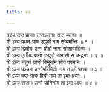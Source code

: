 ```yaml
---
title: ४२

---
```

तस्य सप्त प्राणाः सप्तऽपानाः सप्त व्यानाः ॥  
यो ऽस्य प्रथमः प्राण उर्द्ध्वो नाम सोयमग्निः ॥ १ ॥  
यो ऽस्य द्वितीयः प्राणः प्रौढो नामा सोसावादित्यः ।  
यो ऽस्य तृतीयः प्राणो ऽभ्यूढो नामासौ स चन्द्रमाः ॥ २ ॥  
यो ऽस्य चतुर्थः प्राणो विभूर्नाम सोयं पवमानः ।  
यो ऽस्य पञ्चमः प्राणोपरिमितो नाम त इमे पशवः ॥ ३ ॥  
यो ऽस्य षष्ठः प्राणः प्रियो नाम ता इमाः प्रजाः ।  
यो ऽस्य सप्तमः प्राणो योनिर्नाम ता इमा आपः ॥ ४ ॥  
  